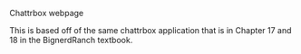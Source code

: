 Chattrbox webpage

This is based off of the same chattrbox application that is in Chapter 17 and 18 in the BignerdRanch textbook.
